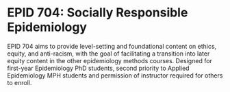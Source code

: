 # EPID 704: Socially Responsible Epidemiology

EPID 704 aims to provide level-setting and foundational content on ethics, equity, and anti-racism, with the goal of facilitating a transition into later equity content in the other epidemiology methods courses. Designed for first-year Epidemiology PhD students, second priority to Applied Epidemiology MPH students and permission of instructor required for others to enroll.